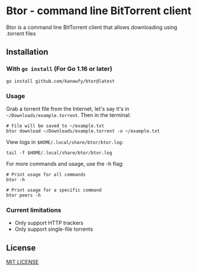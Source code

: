 # Btor - command line BitTorrent client

Btor is a command line BitTorrent client that allows downloading using .torrent files
## Installation
### With `go install` (For Go 1.16 or later)
```shell
go install github.com/kanowfy/btor@latest
```

### Usage
Grab a torrent file from the Internet, let's say it's in `~/Downloads/example.torrent`. Then in the terminal:
```shell
# File will be saved to ~/example.txt
btor download ~/Downloads/example.torrent -o ~/example.txt
```
View logs in `$HOME/.local/share/btor/btor.log`:
```shell
tail -f $HOME/.local/share/btor/btor.log
```
For more commands and usage, use the -h flag:
```shell
# Print usage for all commands
btor -h

# Print usage for a specific command
btor peers -h
```

### Current limitations
- Only support HTTP trackers
- Only support single-file torrents

## License
[MIT LICENSE](LICENSE)
